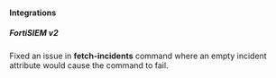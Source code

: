 
#### Integrations

##### FortiSIEM v2
Fixed an issue in **fetch-incidents** command where an empty incident attribute would cause the command to fail.
